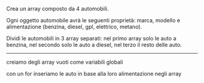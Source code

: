 Crea un array composto da 4 automobili.

Ogni oggetto automobile avrà le seguenti proprietà: marca, modello e alimentazione (benzina, diesel, gpl, elettrico, metano).

Dividi le automobili in 3 array separati: nel primo array solo le auto a benzina, nel secondo solo le auto a diesel, nel terzo il resto delle auto.

-----------------------------------------------------------------
creiamo degli array vuoti come variabili globali 

con un for inseriamo le auto in base alla loro alimentazione negli array 
